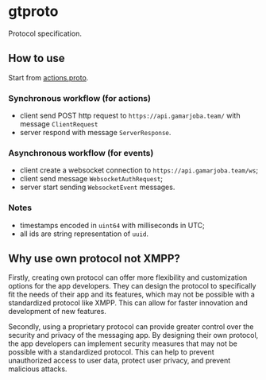 # gtproto
Protocol specification.

## How to use
Start from [actions.proto](https://github.com/gamarjoba-team/gtproto/blob/main/actions.proto).

### Synchronous workflow (for actions)
 - client send POST http request to `https://api.gamarjoba.team/` with message `ClientRequest`
 - server respond with message `ServerResponse`.

### Asynchronous workflow (for events)
 - client create a websocket connection to `https://api.gamarjoba.team/ws`;
 - client send message `WebsocketAuthRequest`;
 - server start sending `WebsocketEvent` messages.

### Notes
 - timestamps encoded in `uint64` with milliseconds in UTC;
 - all ids are string representation of `uuid`.

## Why use own protocol not XMPP?
Firstly, creating own protocol can offer more flexibility and customization options for the app developers. They can design the protocol to specifically fit the needs of their app and its features, which may not be possible with a standardized protocol like XMPP. This can allow for faster innovation and development of new features.

Secondly, using a proprietary protocol can provide greater control over the security and privacy of the messaging app. By designing their own protocol, the app developers can implement security measures that may not be possible with a standardized protocol. This can help to prevent unauthorized access to user data, protect user privacy, and prevent malicious attacks.
